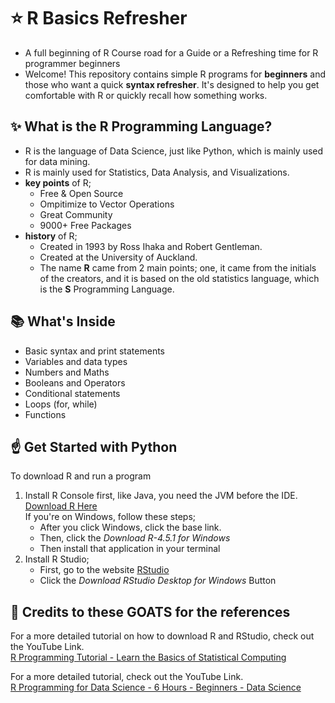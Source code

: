 # ⭐ R Basics Refresher

-   A full beginning of R Course road for a Guide or a Refreshing time for R programmer beginners
-   Welcome! This repository contains simple R programs for **beginners** and those who want a quick **syntax refresher**. It's designed to help you get comfortable with R or quickly recall how something works.

## ✨ What is the R Programming Language?

-   R is the language of Data Science, just like Python, which is mainly used for data mining.
-   R is mainly used for Statistics, Data Analysis, and Visualizations.
-   **key points** of R;
    -   Free & Open Source
    -   Ompitimize to Vector Operations
    -   Great Community
    -   9000+ Free Packages
-   **history** of R;
    -   Created in 1993 by Ross Ihaka and Robert Gentleman.
    -   Created at the University of Auckland.
    -   The name **R** came from 2 main points; one, it came from the initials of the creators, and it is based on the old statistics language, which is the **S** Programming Language.

## 📚 What's Inside

-   Basic syntax and print statements
-   Variables and data types
-   Numbers and Maths
-   Booleans and Operators
-   Conditional statements
-   Loops (for, while)
-   Functions

## ☝️ Get Started with Python

To download R and run a program

1.  Install R Console first, like Java, you need the JVM before the IDE. [Download R Here](https://cloud.r-project.org) <br> If you're on Windows, follow these steps;
    -   After you click Windows, click the base link.
    -   Then, click the *Download R-4.5.1 for Windows*
    -   Then install that application in your terminal
2.  Install R Studio;
    -   First, go to the website [RStudio](https://posit.co/download/rstudio-desktop)
    -   Click the *Download RStudio Desktop for Windows* Button

## 🐐 Credits to these GOATS for the references

For a more detailed tutorial on how to download R and RStudio, check out the YouTube Link. <br> [R Programming Tutorial - Learn the Basics of Statistical Computing](https://www.youtube.com/watch?v=_V8eKsto3Ug&t=1202s)

For a more detailed tutorial, check out the YouTube Link. <br> [R Programming for Data Science - 6 Hours - Beginners - Data Science](https://www.youtube.com/watch?v=NVyOEwOJgNQ&t=571s)
